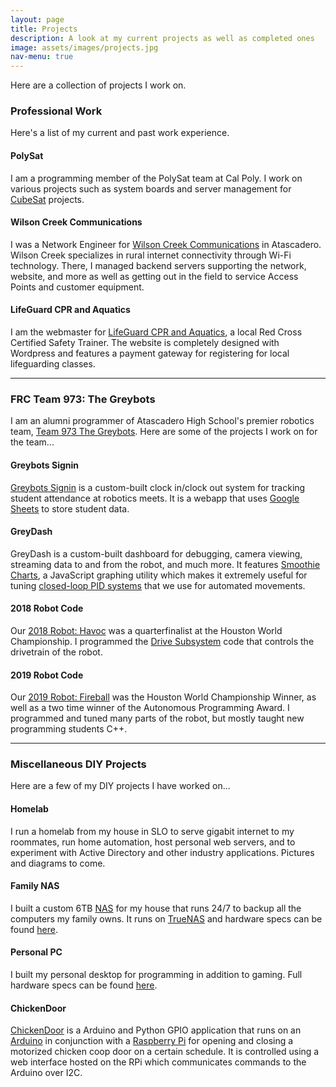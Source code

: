 ```yaml
---
layout: page
title: Projects
description: A look at my current projects as well as completed ones
image: assets/images/projects.jpg
nav-menu: true
---
```


Here are a collection of projects I work on.

### Professional Work

Here's a list of my current and past work experience.

#### PolySat

I am a programming member of the PolySat team at Cal Poly. I work on various projects such as system boards and server management for [CubeSat](https://www.cubesat.org) projects.

#### Wilson Creek Communications

I was a Network Engineer for [Wilson Creek Communications](https://www.wilson-creek.net/) in Atascadero. Wilson Creek specializes in rural internet connectivity through Wi-Fi technology. There, I managed backend servers supporting the network, website, and more as well as getting out in the field to service Access Points and customer equipment.

#### LifeGuard CPR and Aquatics

I am the webmaster for [LifeGuard CPR and Aquatics](https://lifeguardcpr.com), a local Red Cross Certified Safety Trainer. The website is completely designed with Wordpress and features a payment gateway for registering for local lifeguarding classes.

---

### FRC Team 973: The Greybots

I am an alumni programmer of Atascadero High School's premier robotics team, [Team 973 The Greybots](https://greybots.com). Here are some of the projects I work on for the team...

#### Greybots Signin

[Greybots Signin](https://github.com/Team973/greybots-signin) is a custom-built clock in/clock out system for tracking student attendance at robotics meets. It is a webapp that uses [Google Sheets](https://sheets.google.com) to store student data.

#### GreyDash

GreyDash is a custom-built dashboard for debugging, camera viewing, streaming data to and from the robot, and much more. It features [Smoothie Charts](http://smoothiecharts.org), a JavaScript graphing utility which makes it extremely useful for tuning [closed-loop PID systems](https://en.wikipedia.org/wiki/PID_controller) that we use for automated movements.

#### 2018 Robot Code

Our [2018 Robot: Havoc](https://github.com/Team973/2018-inseason) was a quarterfinalist at the Houston World Championship. I programmed the [Drive Subsystem](https://github.com/Team973/2018-inseason/blob/dev/src/subsystems/Drive.h) code that controls the drivetrain of the robot.

#### 2019 Robot Code

Our [2019 Robot: Fireball](https://github.com/Team973/2019-inseason) was the Houston World Championship Winner, as well as a two time winner of the Autonomous Programming Award. I programmed and tuned many parts of the robot, but mostly taught new programming students C++.

---

### Miscellaneous DIY Projects

Here are a few of my DIY projects I have worked on...

#### Homelab

I run a homelab from my house in SLO to serve gigabit internet to my roommates, run home automation, host personal web servers, and to experiment with Active Directory and other industry applications. Pictures and diagrams to come.

#### Family NAS

I built a custom 6TB [NAS](https://en.wikipedia.org/wiki/Network-attached_storage) for my house that runs 24/7 to backup all the computers my family owns. It runs on [TrueNAS](https://truenas.org) and hardware specs can be found [here](https://pcpartpicker.com/list/G96XRk).

#### Personal PC

I built my personal desktop for programming in addition to gaming. Full hardware specs can be found [here](https://pcpartpicker.com/list/mxDdFG).

#### ChickenDoor

[ChickenDoor](https://github.com/Chris2fourlaw/ChickenDoor) is a Arduino and Python GPIO application that runs on an [Arduino](https://www.arduino.cc) in conjunction with a [Raspberry Pi](https://www.raspberrypi.org) for opening and closing a motorized chicken coop door on a certain schedule. It is controlled using a web interface hosted on the RPi which communicates commands to the Arduino over I2C.
